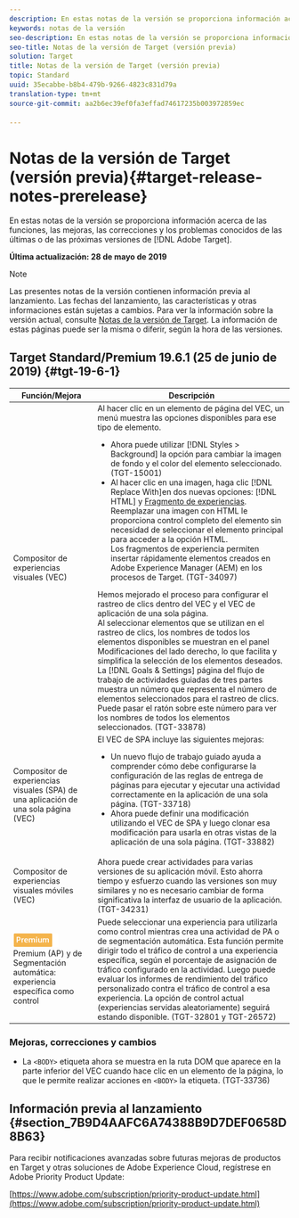 ```yaml
---
description: En estas notas de la versión se proporciona información acerca de las características, las mejoras, las correcciones y los problemas conocidos de las últimas o de las próximas versiones de Target.
keywords: notas de la versión
seo-description: En estas notas de la versión se proporciona información acerca de las funciones, las mejoras, las correcciones y los problemas conocidos de las últimas o de las próximas versiones de Adobe Target
seo-title: Notas de la versión de Target (versión previa)
solution: Target
title: Notas de la versión de Target (versión previa)
topic: Standard
uuid: 35ecabbe-b8b4-479b-9266-4823c831d79a
translation-type: tm+mt
source-git-commit: aa2b6ec39ef0fa3effad74617235b003972859ec

---
```



# Notas de la versión de Target (versión previa){#target-release-notes-prerelease}

En estas notas de la versión se proporciona información acerca de las funciones, las mejoras, las correcciones y los problemas conocidos de las últimas o de las próximas versiones de [!DNL Adobe Target].

**Última actualización: 28 de mayo de 2019**

>[!NOTE]
>
>Las presentes notas de la versión contienen información previa al lanzamiento. Las fechas del lanzamiento, las características y otras informaciones están sujetas a cambios. Para ver la información sobre la versión actual, consulte [Notas de la versión de Target](release-notes.md). La información de estas páginas puede ser la misma o diferir, según la hora de las versiones.

## Target Standard/Premium 19.6.1 (25 de junio de 2019) {#tgt-19-6-1}

| Función/Mejora | Descripción |
| --- | --- |
| Compositor de experiencias visuales (VEC) | Al hacer clic en un elemento de página del VEC, un menú muestra las opciones disponibles para ese tipo de elemento. <ul><li>Ahora puede utilizar [!DNL Styles > Background] la opción para cambiar la imagen de fondo y el color del elemento seleccionado. (TGT-15001)</li><li>Al hacer clic en una imagen, haga clic [!DNL Replace With]en dos nuevas opciones: [!DNL HTML] y [Fragmento de experiencias](/help/c-experiences/c-manage-content/aem-experience-fragments.md).<br> Reemplazar una imagen con HTML le proporciona control completo del elemento sin necesidad de seleccionar el elemento principal para acceder a la opción HTML.<br>Los fragmentos de experiencia permiten insertar rápidamente elementos creados en Adobe Experience Manager (AEM) en los procesos de Target. (TGT-34097)</li></ul>Hemos mejorado el proceso para configurar el rastreo de clics dentro del VEC y el VEC de aplicación de una sola página.<br>Al seleccionar elementos que se utilizan en el rastreo de clics, los nombres de todos los elementos disponibles se muestran en el panel Modificaciones del lado derecho, lo que facilita y simplifica la selección de los elementos deseados.<br>La [!DNL Goals & Settings] página del flujo de trabajo de actividades guiadas de tres partes muestra un número que representa el número de elementos seleccionados para el rastreo de clics. Puede pasar el ratón sobre este número para ver los nombres de todos los elementos seleccionados. (TGT-33878) |
| Compositor de experiencias visuales (SPA) de una aplicación de una sola página (VEC) | El VEC de SPA incluye las siguientes mejoras:<ul><li>Un nuevo flujo de trabajo guiado ayuda a comprender cómo debe configurarse la configuración de las reglas de entrega de páginas para ejecutar y ejecutar una actividad correctamente en la aplicación de una sola página. (TGT-33718)</li><li>Ahora puede definir una modificación utilizando el VEC de SPA y luego clonar esa modificación para usarla en otras vistas de la aplicación de una sola página. (TGT-33882)</li></ul> |
| Compositor de experiencias visuales móviles (VEC) | Ahora puede crear actividades para varias versiones de su aplicación móvil. Esto ahorra tiempo y esfuerzo cuando las versiones son muy similares y no es necesario cambiar de forma significativa la interfaz de usuario de la aplicación. (TGT-34231) |
| ![Actividades de Personalización automatizada de](/help/assets/premium.png)<br>Premium (AP) y de Segmentación automática: experiencia específica como control | Puede seleccionar una experiencia para utilizarla como control mientras crea una actividad de PA o de segmentación automática. Esta función permite dirigir todo el tráfico de control a una experiencia específica, según el porcentaje de asignación de tráfico configurado en la actividad. Luego puede evaluar los informes de rendimiento del tráfico personalizado contra el tráfico de control a esa experiencia. La opción de control actual (experiencias servidas aleatoriamente) seguirá estando disponible. (TGT-32801 y TGT-26572) |

### Mejoras, correcciones y cambios

* La `<BODY>` etiqueta ahora se muestra en la ruta DOM que aparece en la parte inferior del VEC cuando hace clic en un elemento de la página, lo que le permite realizar acciones en `<BODY>` la etiqueta. (TGT-33736)

## Información previa al lanzamiento {#section_7B9D4AAFC6A74388B9D7DEF0658D8B63}

Para recibir notificaciones avanzadas sobre futuras mejoras de productos en Target y otras soluciones de Adobe Experience Cloud, regístrese en Adobe Priority Product Update:

[https://www.adobe.com/subscription/priority-product-update.html](https://www.adobe.com/subscription/priority-product-update.html)

